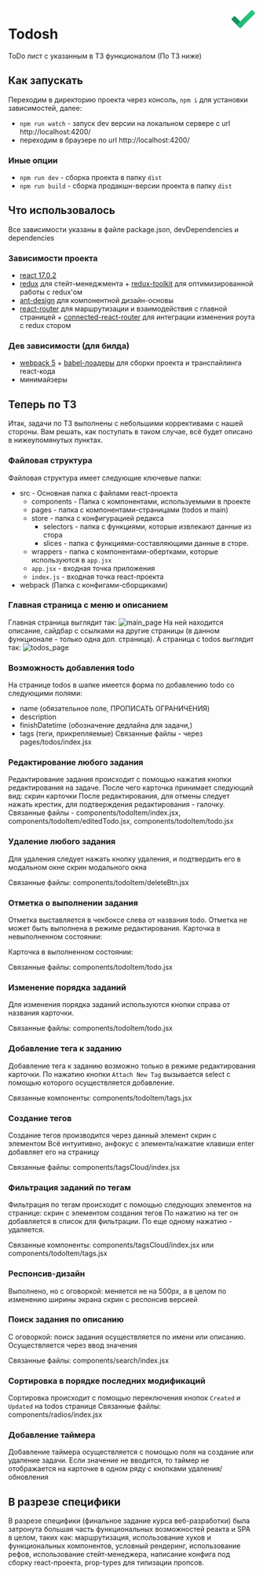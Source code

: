 <img align="right" src="./public/favicon.ico">

# Todosh

ToDo лист с указанным в ТЗ функционалом (По ТЗ ниже)

## Как запускать

Переходим в директорию проекта через консоль, `npm i` для установки зависимостей, далее:

- `npm run watch` - запуск dev версии на локальном сервере с url http://localhost:4200/
- переходим в браузере по url http://localhost:4200/

### Иные опции

- `npm run dev` - сборка проекта в папку `dist`
- `npm run build` - сборка продакшн-версии проекта в папку `dist`

## Что использовалось

Все зависимости указаны в файле package.json, devDependencies и dependencies

### Зависимости проекта

- [react 17.0.2]()
- [redux]() для стейт-менеджмента + [redux-toolkit]() для оптимизированной работы с redux'ом
- [ant-design]() для компонентной дизайн-основы
- [react-router]() для маршрутизации и взаимодействия с главной страницей + [connected-react-router]() для интеграции изменения роута с redux стором

### Дев зависимости (для билда)

- [webpack 5]() + [babel-лоадеры]() для сборки проекта и транспайлинга react-кода
- минимайзеры

## Теперь по ТЗ

Итак, задачи по ТЗ выполнены с небольшими коррективами с нашей стороны. Вам решать, как поступать в таком случае, всё будет описано в нижеупомянутых пунктах.

### Файловая структура

Файловая структура имеет следующие ключевые папки:

- src - Основная папка с файлами react-проекта
  - components - Папка с компонентами, используемыми в проекте
  - pages - папка с компонентами-страницами (todos и main)
  - store - папка с конфигурацией редакса
    - selectors - папка с функциями, которые извлекают данные из стора
    - slices - папка с функциями-составляющими данные в сторе.
  - wrappers - папка с компонентами-обертками, которые используются в `app.jsx`
  - `app.jsx` - входная точка приложения
  - `index.js` - входная точка react-проекта
- webpack (Папка с конфигами-сборщиками)

### Главная страница с меню и описанием

Главная страница выглядит так:
![main_page]('./public/readme/main_page.PNG')
На ней находится описание, сайдбар с ссылками на другие страницы (в данном функционале - только одна доп. страница).
А страница с todos выглядит так:
![todos_page]('./public/readme/todos_page.PNG')

### Возможность добавления todo

На странице todos в шапке имеется форма по добавлению todo со следующими полями:

- name (обязательное поле, ПРОПИСАТЬ ОГРАНИЧЕНИЯ)
- description
- finishDatetime (обозначение дедлайна для задачи,)
- tags (теги, прикрепляемые)
  Связанные файлы - через pages/todos/index.jsx

### Редактирование любого задания

Редактирование задания происходит с помощью нажатия кнопки редактирования на задаче. После чего карточка принимает следующий вид:
скрин карточки
После редактирования, для отмены следует нажать крестик, для подтверждения редактирования - галочку.
Связанные файлы - components/todoItem/index.jsx, components/todoItem/editedTodo.jsx, components/todoItem/todo.jsx

### Удаление любого задания

Для удаления следует нажать кнопку удаления, и подтвердить его в модальном окне
скрин модального окна

Связанные файлы: components/todoItem/deleteBtn.jsx

### Отметка о выполнении задания

Отметка выставляется в чекбоксе слева от названия todo. Отметка не может быть выполнена в режиме редактирования.
Карточка в невыполненном состоянии:

Карточка в выполненном состоянии:

Связанные файлы: components/todoItem/todo.jsx

### Изменение порядка заданий

Для изменения порядка заданий используются кнопки справа от названия карточки.

Связанные файлы: components/todoItem/todo.jsx

### Добавление тега к заданию

Добавление тега к заданию возможно только в режиме редактирования карточки. По нажатию кнопки `Attach New Tag` вызывается select с помощью которого осуществляется добавление.

Связанные компоненты: components/todoItem/tags.jsx

### Создание тегов

Создание тегов производится через данный элемент
скрин с элементом
Всё интуитивно, анфокус с элемента/нажатие клавиши enter добавляет его на страницу

Связанные файлы: components/tagsCloud/index.jsx

### Фильтрация заданий по тегам

Фильтрация по тегам происходит с помощью следующих элементов на странице:
скрин с элементом создания тегов
По нажатию на тег он добавляется в список для фильтрации. По еще одному нажатию - удаляется.

Связанные компоненты: components/tagsCloud/index.jsx или components/todoItem/tags.jsx

### Респонсив-дизайн

Выполнено, но с оговоркой: меняется не на 500px, а в целом по изменению ширины экрана
скрин с респонсив версией

### Поиск задания по описанию

С оговоркой: поиск задания осуществляется по имени или описанию.
Осуществляется через ввод значения

Связанные файлы: components/search/index.jsx

### Сортировка в порядке последних модификаций

Сортировка происходит с помощью переключения кнопок `Created` и `Updated` на todos странице
Связанные файлы: components/radios/index.jsx

### Добавление таймера

Добавление таймера осуществляется с помощью поля на создание или удаление задачи. Если значение не вводится, то таймер не отображается на карточке в одном ряду с кнопками удаления/обновления

## В разрезе специфики

В разрезе специфики (финальное задание курса веб-разработки) была затронута большая часть функциональных возможностей реакта и SPA в целом, таких как: маршрутизация, использование хуков и функциональных компонентов, условный рендеринг, использование рефов, использование стейт-менеджера, написание конфига под сборку react-проекта, prop-types для типизации пропсов.
